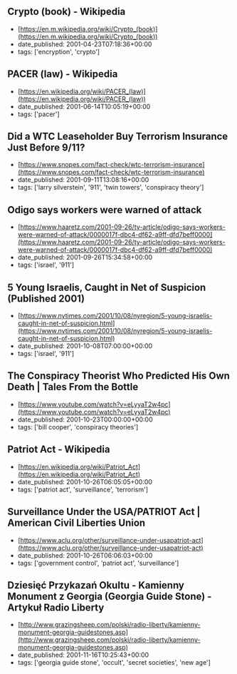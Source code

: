  ## Crypto (book) - Wikipedia
 - [https://en.m.wikipedia.org/wiki/Crypto_(book)](https://en.m.wikipedia.org/wiki/Crypto_(book))
 - date_published: 2001-04-23T07:18:36+00:00
 - tags: ['encryption', 'crypto']

 ## PACER (law) - Wikipedia
 - [https://en.wikipedia.org/wiki/PACER_(law)](https://en.wikipedia.org/wiki/PACER_(law))
 - date_published: 2001-06-14T10:05:19+00:00
 - tags: ['pacer']

 ## Did a WTC Leaseholder Buy Terrorism Insurance Just Before 9/11?
 - [https://www.snopes.com/fact-check/wtc-terrorism-insurance](https://www.snopes.com/fact-check/wtc-terrorism-insurance)
 - date_published: 2001-09-11T13:08:16+00:00
 - tags: ['larry silverstein', '911', 'twin towers', 'conspiracy theory']

 ## Odigo says workers were warned of attack
 - [https://www.haaretz.com/2001-09-26/ty-article/odigo-says-workers-were-warned-of-attack/0000017f-dbc4-df62-a9ff-dfd7beff0000](https://www.haaretz.com/2001-09-26/ty-article/odigo-says-workers-were-warned-of-attack/0000017f-dbc4-df62-a9ff-dfd7beff0000)
 - date_published: 2001-09-26T15:34:58+00:00
 - tags: ['israel', '911']

 ## 5 Young Israelis, Caught in Net of Suspicion (Published 2001)
 - [https://www.nytimes.com/2001/10/08/nyregion/5-young-israelis-caught-in-net-of-suspicion.html](https://www.nytimes.com/2001/10/08/nyregion/5-young-israelis-caught-in-net-of-suspicion.html)
 - date_published: 2001-10-08T07:00:00+00:00
 - tags: ['israel', '911']

 ## The Conspiracy Theorist Who Predicted His Own Death | Tales From the Bottle
 - [https://www.youtube.com/watch?v=eLyyaT2w4pc](https://www.youtube.com/watch?v=eLyyaT2w4pc)
 - date_published: 2001-10-23T00:00:00+00:00
 - tags: ['bill cooper', 'conspiracy theories']

 ## Patriot Act - Wikipedia
 - [https://en.wikipedia.org/wiki/Patriot_Act](https://en.wikipedia.org/wiki/Patriot_Act)
 - date_published: 2001-10-26T06:05:05+00:00
 - tags: ['patriot act', 'surveillance', 'terrorism']

 ## Surveillance Under the USA/PATRIOT Act | American Civil Liberties Union
 - [https://www.aclu.org/other/surveillance-under-usapatriot-act](https://www.aclu.org/other/surveillance-under-usapatriot-act)
 - date_published: 2001-10-26T06:06:03+00:00
 - tags: ['government control', 'patriot act', 'surveillance']

 ## Dziesięć Przykazań Okultu - Kamienny Monument z Georgia (Georgia Guide Stone) - Artykuł Radio Liberty
 - [http://www.grazingsheep.com/polski/radio-liberty/kamienny-monument-georgia-guidestones.asp](http://www.grazingsheep.com/polski/radio-liberty/kamienny-monument-georgia-guidestones.asp)
 - date_published: 2001-11-16T10:25:43+00:00
 - tags: ['georgia guide stone', 'occult', 'secret societies', 'new age']

